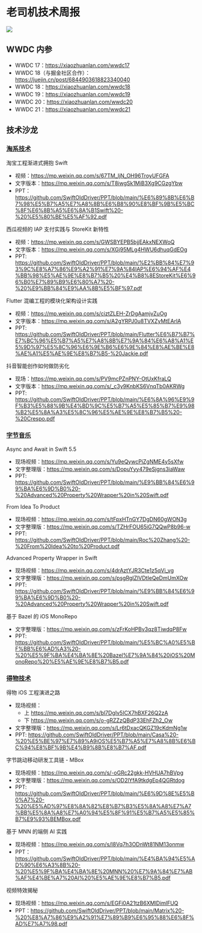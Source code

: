 # 老司机技术周报

![](https://github.com/SwiftOldDriver/iOS-Weekly/blob/master/assets/ios-weekly-juejin.png?raw=true)

## WWDC 内参

- WWDC 17：https://xiaozhuanlan.com/wwdc17
- WWDC 18（与掘金社区合作）：https://juejin.cn/post/6844903618823340040
- WWDC 18：https://xiaozhuanlan.com/wwdc18
- WWDC 19：https://xiaozhuanlan.com/wwdc19
- WWDC 20：https://xiaozhuanlan.com/wwdc20
- WWDC 21：https://xiaozhuanlan.com/wwdc21

## 技术沙龙

### [淘系技术](http://t.cn/A6IZpL06)

淘宝工程渐进式拥抱 Swift
- 视频：https://mp.weixin.qq.com/s/67TM_ljN_OH96TroyUFGFA
- 文字版本：https://mp.weixin.qq.com/s/T8iwgSk1MiB3Xg9CGzgYbw
- PPT：https://github.com/SwiftOldDriver/PPT/blob/main/%E6%89%8B%E6%B7%98%E5%B7%A5%E7%A8%8B%E6%B8%90%E8%BF%9B%E5%BC%8F%E6%8B%A5%E6%8A%B1Swift%20-%20%E5%80%BE%E5%AF%92.pdf

西瓜视频的 IAP 支付实践与 StoreKit 新特性
- 视频：https://mp.weixin.qq.com/s/GWSBYEPB5bjjEAkxNEXWoQ
- 文字版本：https://mp.weixin.qq.com/s/XGj95MLg4HWU6dhuqGdEOg
- PPT: https://github.com/SwiftOldDriver/PPT/blob/main/%E2%BB%84%E7%93%9C%E8%A7%86%E9%A2%91%E7%9A%84IAP%E6%94%AF%E4%BB%98%E5%AE%9E%E8%B7%B5%20%E4%B8%8EStoreKit%E6%96%B0%E7%89%B9%E6%80%A7%20-%20%E9%BB%84%E9%AA%8B%E5%BF%97.pdf

Flutter 混编工程的模块化架构设计实践
- 视频：https://mp.weixin.qq.com/s/ciztZLEH-ZrDgAamjvZuOg
- 文字版本：https://mp.weixin.qq.com/s/A2gYRPJ0u8TVXZyMtEArlA
- PPT: https://github.com/SwiftOldDriver/PPT/blob/main/Flutter%E6%B7%B7%E7%BC%96%E5%B7%A5%E7%A8%8B%E7%9A%84%E6%A8%A1%E5%9D%97%E5%8C%96%E6%9E%B6%E6%9E%84%E8%AE%BE%E8%AE%A1%E5%AE%9E%E8%B7%B5-%20Jackie.pdf

抖音智能创作如何做防劣化
- 现场：https://mp.weixin.qq.com/s/PV9mcPZnPNY-OtUxKfraLQ
- 文字版本：https://mp.weixin.qq.com/s/_c3y9KnbKS6VnqTb0AKRWg
- PPT: https://github.com/SwiftOldDriver/PPT/blob/main/%E6%8A%96%E9%9F%B3%E5%88%9B%E4%BD%9C%E5%B7%A5%E5%85%B7%E9%98%B2%E5%8A%A3%E5%8C%96%E5%AE%9E%E8%B7%B5%20-%20Crespo.pdf

### [字节音乐](http://mp.weixin.qq.com/s?__biz=MzI2NTAxMzg2MA==&mid=2247491558&idx=1&sn=4ca4f3a9c1eb31f5052272e2649cbd6f&chksm=eaa280edddd509fbe6af2f3fa7d5a2800c01d054257e0ef8ed63bb0705155c517d7bcfe5e19c&token=1167868960&lang=zh_CN#rd)

Async and Await in Swift 5.5
- 现场视频：https://mp.weixin.qq.com/s/Yu9eQywcPiZgNME4y5sXfw
- 文字整理版：https://mp.weixin.qq.com/s/DopuYyy479eSjgns3iaWaw
- PPT: https://github.com/SwiftOldDriver/PPT/blob/main/%E9%BB%84%E6%99%BA%E6%9D%B0%20-%20Advanced%20Property%20Wrapper%20in%20Swift.pdf

From Idea To Product
- 现场视频：https://mp.weixin.qq.com/s/tFpxHTnGY7DgDN60gWON3g
- 文字整理版：https://mp.weixin.qq.com/s/TZHrFOU65iG7QQwP8b96-w
- PPT: https://github.com/SwiftOldDriver/PPT/blob/main/Roc%20Zhang%20-%20From%20Idea%20to%20Product.pdf

Advanced Property Wrapper in Swift
- 现场视频：https://mp.weixin.qq.com/s/4drAztYJR3Cte1z5qVi_vg
- 文字整理版：https://mp.weixin.qq.com/s/psgRgIZlVDtIeQeDmUmXOw
- PPT: https://github.com/SwiftOldDriver/PPT/blob/main/%E9%BB%84%E6%99%BA%E6%9D%B0%20-%20Advanced%20Property%20Wrapper%20in%20Swift.pdf

基于 Bazel 的 iOS MonoRepo 
- 文字整理版：https://mp.weixin.qq.com/s/zFrKoHPBv3qz8TiwdqP8Fw
- PPT: https://github.com/SwiftOldDriver/PPT/blob/main/%E5%BC%A0%E5%BF%BB%E6%AD%A3%20-%20%E5%9F%BA%E4%BA%8E%20Bazel%E7%9A%84%20iOS%20MonoRepo%20%E5%AE%9E%E8%B7%B5.pdf

### [得物技术](http://mp.weixin.qq.com/s?__biz=MzI2NTAxMzg2MA==&mid=2247492047&idx=1&sn=dbdf8bb3f6cb8746fcaeb41ccfb40a60&chksm=eaa17ec4ddd6f7d2074a9caa01a24edfcd160c0e22c1e9bfb62f3e75721bbca55f81fbb6cd95&token=1167868960&lang=zh_CN#rd)

得物 iOS 工程演进之路
- 现场视频：
  - 上 https://mp.weixin.qq.com/s/bl7DgIv5ICX7hBXF26Q2zA
  - 下 https://mp.weixin.qq.com/s/o-gRZZzQBdP33EhFZh2_Ow
- 文字整理版：https://mp.weixin.qq.com/s/Lr6tDxacQKGZ19cKdmNg1w
- PPT: https://github.com/SwiftOldDriver/PPT/blob/main/Casa%20-%20%E5%BE%97%E7%89%A9iOS%E5%B7%A5%E7%A8%8B%E6%BC%94%E8%BF%9B%E4%B9%8B%E8%B7%AF.pdf

字节跳动移动研发工具链 - MBox
- 现场视频：https://mp.weixin.qq.com/s/-oGRc22gkk-HVHUA7hBVpg
- 文字整理版：https://mp.weixin.qq.com/s/OD2lYfA9tkdgEp4QGRtdog
- PPT: https://github.com/SwiftOldDriver/PPT/blob/main/%E6%9D%8E%E5%B0%A7%20-%20%E5%AD%97%E8%8A%82%E8%B7%B3%E5%8A%A8%E7%A7%BB%E5%8A%A8%E7%A0%94%E5%8F%91%E5%B7%A5%E5%85%B7%E9%93%BEMBox.pdf

基于 MNN 的端侧 AI 实践
- 现场视频：https://mp.weixin.qq.com/s/I8Vq7h3ODnWt81NM13onmw
- PPT：https://github.com/SwiftOldDriver/PPT/blob/main/%E4%BA%94%E5%AD%90%E6%A3%8B%20-%20%E5%9F%BA%E4%BA%8E%20MNN%20%E7%9A%84%E7%AB%AF%E4%BE%A7%20AI%20%E5%AE%9E%E8%B7%B5.pdf

视频特效揭秘
- 现场视频：https://mp.weixin.qq.com/s/EGFi0A21tzB6XMlDimlFUQ
- PPT：https://github.com/SwiftOldDriver/PPT/blob/main/Matrix%20-%20%E8%A7%86%E9%A2%91%E7%89%B9%E6%95%88%E6%8F%AD%E7%A7%98.pdf

